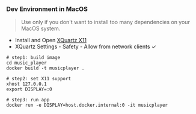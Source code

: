 ### Dev Environment in MacOS
> Use only if you don't want to install too many dependencies on your MacOS system.

- Install and Open [XQuartz X11](https://www.xquartz.org/)
- XQuartz Settings - Safety - Allow from network clients ✓
```
# step1: build image
cd music_player
docker build -t musicplayer .

# step2: set X11 support
xhost 127.0.0.1
export DISPLAY=:0

# step3: run app
docker run -e DISPLAY=host.docker.internal:0 -it musicplayer
```